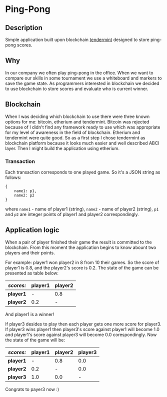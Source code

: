 # Ping-Pong
## Description
Simple application built upon blockchain [tendermint](https://github.com/tendermint/tendermint) designed to store ping-pong scores.

## Why
In our company we often play ping-pong in the office.
When we want to compare our skills in some tournament we use a whiteboard and markers to save the game state.
As programmers interested in blockchain we decided to use blockchain to store scores and evaluate who is current winner.

## Blockchain
When I was deciding which blockchain to use there were three known options for me: bitcoin, etherium and tendermint.
Bitcoin was rejected because of I didn't find any framework ready to use
which was appropriate for my level of awareness in the field of blockchain.
Etherium and tendermint were quite good.
So as a first step I chose tendermint as blockchain platform because it looks much easier and well described ABCI layer.
Then I might build the application using etherium.

### Transaction
Each transaction corresponds to one played game. So it's a JSON string as follows:
```
{
    name1: p1,
    name2: p2
}
```
where `name1` - name of player1 (string),
`name2` - name of player2 (string),
`p1` and `p2` are integer points of player1 and player2 correspondingly.

## Application logic
When a pair of player finished their game the result is committed to the blockchain.
From this moment the application begins to know abount two players and their points.

For example: player1 won player2 in 8 from 10 their games.
So the score of player1 is 0.8, and the player2's score is 0.2.
The state of the game can be presented as table below:

_scores:_|player1|player2
---|---|---
**player1**|-|0.8
**player2**|0.2|-

And player1 is a winner!

If player3 desides to play then each player gets one more score for player3. If player3 wins player1 then player3's score against player1 will become 1.0 and player1's score against player3 will become 0.0 corespondingly.
Now the state of the game will be:

_scores:_|player1|player2|player3
---|---|---|---
**player1**|-|0.8|0.0
**player2**|0.2|-|0.0|
**player3**|1.0|0.0|-|

Congrats to payer3 now :)
